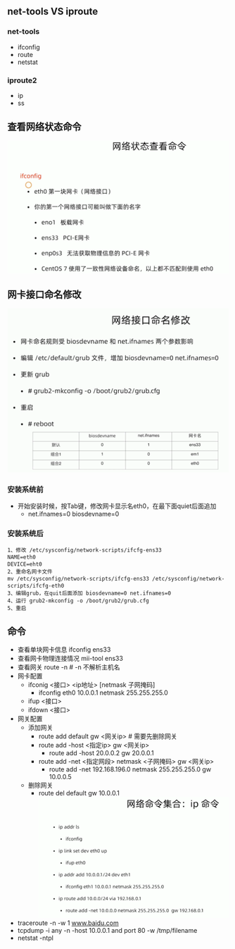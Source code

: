 
## net-tools VS iproute
### net-tools
- ifconfig
- route
- netstat
### iproute2
- ip
- ss
## 查看网络状态命令
![](img/查看网络状态命令.png)
## 网卡接口命名修改
![](img/网卡接口命名修改.png)
### 安装系统前
- 开始安装时候，按Tab键，修改网卡显示名eth0，在最下面quiet后面追加
    - net.ifnames=0 biosdevname=0
### 安装系统后
```
1、修改 /etc/sysconfig/network-scripts/ifcfg-ens33
NAME=eth0
DEVICE=eht0
2、重命名网卡文件
mv /etc/sysconfig/network-scripts/ifcfg-ens33 /etc/sysconfig/network-scripts/ifcfg-eth0
3、编辑grub，在quit后面添加 biosdevname=0 net.ifnames=0
4、运行 grub2-mkconfig -o /boot/grub2/grub.cfg
5、重启
```
## 命令
- 查看单块网卡信息 ifconfig ens33
- 查看网卡物理连接情况 mii-tool ens33
- 查看网关 route -n  # -n 不解析主机名
- 网卡配置
  - ifconig <接口> <ip地址> [netmask 子网掩码]
    - ifconfig eth0 10.0.0.1 netmask 255.255.255.0
  - ifup <接口>
  - ifdown <接口>
- 网关配置
  - 添加网关
    - route add default gw <网关ip>  # 需要先删除网关 
    - route add -host <指定ip> gw <网关ip>
      - route add -host 20.0.0.2 gw 20.0.0.1
    - route add -net <指定网段> netmask <子网掩码> gw <网关ip>
      - route add -net 192.168.196.0 netmask 255.255.255.0 gw 10.0.0.5
  - 删除网关
    - route del default gw 10.0.0.1
![](img/ip命令.png)
- traceroute -n -w 1 www.baidu.com
- tcpdump -i any -n -host 10.0.0.1 and port 80 -w /tmp/filename
- netstat -ntpl

